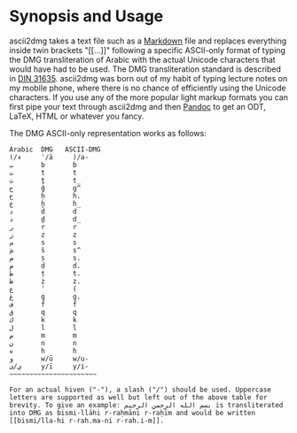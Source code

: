 Synopsis and Usage
==================

ascii2dmg takes a text file such as a [Markdown](http://daringfireball.net/projects/markdown/) file and replaces everything inside twin brackets "[[...]]" following a specific ASCII-only format of typing the DMG transliteration of Arabic with the actual Unicode characters that would have had to be used. The DMG transliteration standard is described in [DIN 31635](http://en.wikipedia.org/wiki/DIN_31635). ascii2dmg was born out of my habit of typing lecture notes on my mobile phone, where there is no chance of efficiently using the Unicode characters. If you use any of the more popular light markup formats you can first pipe your text through ascii2dmg and then [Pandoc](http://johnmacfarlane.net/pandoc/) to get an ODT, LaTeX, HTML or whatever you fancy.

The DMG ASCII-only representation works as follows:

~~~~~~~~~~~~~~~~~~~~~~~
Arabic  DMG   ASCII-DMG
ء/ا     ʾ/ā     )/a-
ب       b       b
ت       t       t
ث       ṯ       t_
ج       ǧ       g^
ح       ḥ       h.
خ       ḫ       h_
د       d       d
ذ       ḏ       d_
ر       r       r
ز       z       z
س       s       s
ش       š       s^
ص       ṣ       s.
ض       ḍ       d.
ط       ṭ       t.
ظ       ẓ       z.
ع       ʿ       (
غ       ġ       g.
ف       f       f
ق       q       q
ك       k       k
ل       l       l
م       m       m
ن       n       n
ه       h       h
و       w/ū     w/u-
ي/ى     y/ī     y/i-
~~~~~~~~~~~~~~~~~~~~~~

For an actual hiven ("-"), a slash ("/") should be used. Uppercase letters are supported as well but left out of the above table for brevity. To give an example: بسم الله الرحمن الرحيم is transliterated into DMG as bismi-llāhi r-raḥmāni r-raḥīm and would be written [[bismi/lla-hi r-rah.ma-ni r-rah.i-m]].
